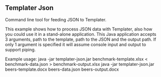 ## Templater Json

Command line tool for feeding JSON to Templater.

This example shows how to process JSON data with Templater, also how you could use it in a stand-alone application. 
This Java application accepts 3 arguments, path to the template, path to the JSON and the output path.
If only 1 argument is specified it will assume console input and output to support piping.

Example usage:
java -jar templater-json.jar benchmark-template.xlsx < benchmark-data.json > benchmark-output.xlsx
java -jar templater-json.jar beers-template.docx beers-data.json beers-output.docx
